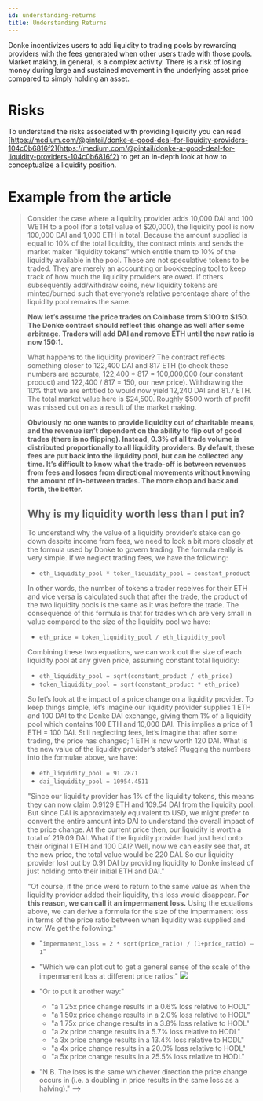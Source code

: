 ```yaml
---
id: understanding-returns
title: Understanding Returns
---
```


Donke incentivizes users to add liquidity to trading pools by rewarding providers with the fees generated when other users trade with those pools. Market making, in general, is a complex activity. There is a risk of losing money during large and sustained movement in the underlying asset price compared to simply holding an asset.

# Risks

To understand the risks associated with providing liquidity you can read [https://medium.com/@pintail/donke-a-good-deal-for-liquidity-providers-104c0b6816f2](https://medium.com/@pintail/donke-a-good-deal-for-liquidity-providers-104c0b6816f2) to get an in-depth look at how to conceptualize a liquidity position.

# Example from the article

<blockquote>

Consider the case where a liquidity provider adds 10,000 DAI and 100 WETH to a pool (for a total value of $20,000), the liquidity pool is now 100,000 DAI and 1,000 ETH in total. Because the amount supplied is equal to 10% of the total liquidity, the contract mints and sends the market maker “liquidity tokens” which entitle them to 10% of the liquidity available in the pool. These are not speculative tokens to be traded. They are merely an accounting or bookkeeping tool to keep track of how much the liquidity providers are owed. If others subsequently add/withdraw coins, new liquidity tokens are minted/burned such that everyone’s relative percentage share of the liquidity pool remains the same.

**Now let’s assume the price trades on Coinbase from $100 to $150. The Donke contract should reflect this change as well after some arbitrage. Traders will add DAI and remove ETH until the new ratio is now 150:1.**

What happens to the liquidity provider? The contract reflects something closer to 122,400 DAI and 817 ETH (to check these numbers are accurate, 122,400 \* 817 = 100,000,000 (our constant product) and 122,400 / 817 = 150, our new price). Withdrawing the 10% that we are entitled to would now yield 12,240 DAI and 81.7 ETH. The total market value here is $24,500. Roughly $500 worth of profit was missed out on as a result of the market making.

**Obviously no one wants to provide liquidity out of charitable means, and the revenue isn’t dependent on the ability to flip out of good trades (there is no flipping). Instead, 0.3% of all trade volume is distributed proportionally to all liquidity providers. By default, these fees are put back into the liquidity pool, but can be collected any time. It’s difficult to know what the trade-off is between revenues from fees and losses from directional movements without knowing the amount of in-between trades. The more chop and back and forth, the better.**

## Why is my liquidity worth less than I put in?

To understand why the value of a liquidity provider’s stake can go down despite income from fees, we need to look a bit more closely at the formula used by Donke to govern trading. The formula really is very simple. If we neglect trading fees, we have the following:

- `eth_liquidity_pool * token_liquidity_pool = constant_product`

In other words, the number of tokens a trader receives for their ETH and vice versa is calculated such that after the trade, the product of the two liquidity pools is the same as it was before the trade. The consequence of this formula is that for trades which are very small in value compared to the size of the liquidity pool we have:

- `eth_price = token_liquidity_pool / eth_liquidity_pool`

Combining these two equations, we can work out the size of each liquidity pool at any given price, assuming constant total liquidity:

- `eth_liquidity_pool = sqrt(constant_product / eth_price)`
- `token_liquidity_pool = sqrt(constant_product * eth_price)`

So let’s look at the impact of a price change on a liquidity provider. To keep things simple, let’s imagine our liquidity provider supplies 1 ETH and 100 DAI to the Donke DAI exchange, giving them 1% of a liquidity pool which contains 100 ETH and 10,000 DAI. This implies a price of 1 ETH = 100 DAI. Still neglecting fees, let’s imagine that after some trading, the price has changed; 1 ETH is now worth 120 DAI. What is the new value of the liquidity provider’s stake? Plugging the numbers into the formulae above, we have:

- `eth_liquidity_pool = 91.2871`
- `dai_liquidity_pool = 10954.4511`

"Since our liquidity provider has 1% of the liquidity tokens, this means they can now claim 0.9129 ETH and 109.54 DAI from the liquidity pool. But since DAI is approximately equivalent to USD, we might prefer to convert the entire amount into DAI to understand the overall impact of the price change. At the current price then, our liquidity is worth a total of 219.09 DAI. What if the liquidity provider had just held onto their original 1 ETH and 100 DAI? Well, now we can easily see that, at the new price, the total value would be 220 DAI. So our liquidity provider lost out by 0.91 DAI by providing liquidity to Donke instead of just holding onto their initial ETH and DAI."

"Of course, if the price were to return to the same value as when the liquidity provider added their liquidity, this loss would disappear. **For this reason, we can call it an **impermanent loss**.** Using the equations above, we can derive a formula for the size of the impermanent loss in terms of the price ratio between when liquidity was supplied and now. We get the following:"

- "`impermanent_loss = 2 * sqrt(price_ratio) / (1+price_ratio) — 1`"

- "Which we can plot out to get a general sense of the scale of the impermanent loss at different price ratios:"
  ![](https://firebasestorage.googleapis.com/v0/b/firescript-577a2.appspot.com/o/imgs%2Fapp%2Fdnazarov%2FOscQ_nmzbA.png?alt=media&token=4dff866e-a740-4121-9da4-9c9105baa404)

- "Or to put it another way:"

  - "a 1.25x price change results in a 0.6% loss relative to HODL"
  - "a 1.50x price change results in a 2.0% loss relative to HODL"
  - "a 1.75x price change results in a 3.8% loss relative to HODL"
  - "a 2x price change results in a 5.7% loss relative to HODL"
  - "a 3x price change results in a 13.4% loss relative to HODL"
  - "a 4x price change results in a 20.0% loss relative to HODL"
  - "a 5x price change results in a 25.5% loss relative to HODL"

- "N.B. The loss is the same whichever direction the price change occurs in (i.e. a doubling in price results in the same loss as a halving)." -->

</blockquote>

